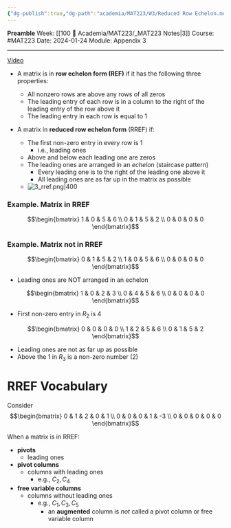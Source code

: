 ```yaml
---
{"dg-publish":true,"dg-path":"academia/MAT223/W3/Reduced Row Echelon.md","permalink":"/academia/mat-223/w3/reduced-row-echelon/","created":"2024-01-24T15:12:46.865-05:00","updated":"2024-01-28T14:58:49.307-05:00"}
---
```


**Preamble**
Week: [[100 📒 Academia/MAT223/_MAT223 Notes\|3]]
Course: #MAT223
Date: 2024-01-24
Module: Appendix 3

---

[Video](https://www.youtube.com/watch?v=7bxGuzUMYsY)

- A matrix is in **row echelon form (REF)** if it has the following three properties:
	- All nonzero rows are above any rows of all zeros
	- The leading entry of each row is in a column to the right of the leading entry of the row above it
	- The leading entry in each row is equal to 1


- A matrix in **reduced row echelon form** (RREF) if:
	- The first non-zero entry in every row is 1
		- i.e., leading ones
	- Above and below each leading one are zeros
	- The leading ones are arranged in an *echelon* (staircase pattern)
		- Every leading one is to the right of the leading one above it
		- All leading ones are as far up in the matrix as possible
	- ![3_rref.png|400](/img/user/Files/mat223/3_rref.png)

### Example. Matrix in RREF

$$\begin{bmatrix} 
1  & 0 & 5 & 6 \\ 
0 & 1 & 5 & 2  \\ 
0 & 0 & 0 & 0
 \end{bmatrix}$$
### Example. Matrix not in RREF

$$\begin{bmatrix} 
0 & 1 & 5 & 2  \\ 
1 & 0 & 5 & 6  \\ 
0 & 0 & 0 & 0
 \end{bmatrix}$$
 - Leading ones are NOT arranged in an echelon

$$\begin{bmatrix} 
1 & 0 & 2 & 3  \\ 
0 & 4 & 5 & 6  \\
0 & 0 & 0 & 0
 \end{bmatrix}$$
 - First non-zero entry in $R_{2}$ is 4

$$\begin{bmatrix} 
0 & 0 & 0 & 0 \\
1 & 2 & 5 & 6  \\ 
0 & 1 & 5 & 2
 \end{bmatrix}$$
 - Leading ones are not as far up as possible
 - Above the 1 in $R_{3}$ is a non-zero number (2)

# RREF Vocabulary

Consider 
$$\begin{bmatrix} 0 & 1 & 2 & 0 & 1 \\ 0 & 0 & 0 & 1 & -3 \\ 0 & 0 & 0 & 0 & 0 \end{bmatrix}$$

When a matrix is in RREF:

- **pivots**
	- leading ones
- **pivot columns**
	- columns with leading ones
		- e.g., $C_{2}, C_{4}$
- **free variable columns**
	- columns without leading ones
		- e.g., $C_{1}, C_{3}, C_{5}$
			- an **augmented** column is *not* called a pivot column or free variable column

